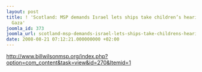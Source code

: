 ```yaml
---
layout: post
title: ! 'Scotland: MSP demands Israel lets ships take children’s hearing aids to
  Gaza'
joomla_id: 373
joomla_url: scotland-msp-demands-israel-lets-ships-take-childrens-hearing-aids-to-gaza
date: 2008-08-21 07:12:21.000000000 +02:00
---
```

<p><a href="http://www.billwilsonmsp.org/index.php?option=com_content&task=view&id=270&Itemid=1">http://www.billwilsonmsp.org/index.php?option=com_content&task=view&id=270&Itemid=1</a></p>
